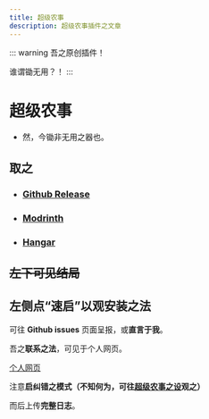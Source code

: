 ```yaml
---
title: 超级农事
description: 超级农事插件之文章
---
```


::: warning
吾之原创插件！

谁谓锄无用？！
:::


# 超级农事

- 然，今锄非无用之器也。

## 取之
 - ### [Github Release](https://github.com/Little100/Super_Farming/releases)
 - ### [Modrinth](https://modrinth.com/plugin/super-farming)
 - ### [Hangar](https://hangar.papermc.io/Little100/Super-Farming)

## ~~左下可见结局~~
## 左侧点“速启”以观安装之法


<QuestionBlock title="吾遇难题！何如？">

可往 **Github issues** 页面呈报，或**直言于我**。

吾之**联系之法**，可见于个人网页。

[个人网页](https://www.little100.top)

注意**启纠错之模式（不知何为，可往[超级农事之设](./superconfig)观之）**

而后上传**完整日志**。

</QuestionBlock>